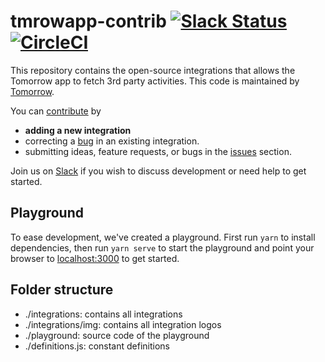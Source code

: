 # tmrowapp-contrib [![Slack Status](http://slack.tmrow.com/badge.svg)](http://slack.tmrow.com) [![CircleCI](https://circleci.com/gh/tmrowco/tmrowapp-contrib.svg?style=shield)](https://circleci.com/gh/tmrowco/tmrowapp-contrib)

This repository contains the open-source integrations that allows the Tomorrow app to fetch 3rd party activities.
This code is maintained by [Tomorrow](https://www.tmrow.com).

You can [contribute](#contribute) by
- **adding a new integration**
- correcting a [bug](https://github.com/tmrowco/tmrowapp-contrib/issues) in an existing integration.
- submitting ideas, feature requests, or bugs in the [issues](https://github.com/tmrowco/tmrowapp-contrib/issues/new) section.

Join us on [Slack](https://slack.tmrow.com) if you wish to discuss development or need help to get started.

## Playground
To ease development, we've created a playground.
First run `yarn` to install dependencies, then run `yarn serve` to start the playground and point your browser to [localhost:3000](http://localhost:3000) to get started.

## Folder structure
- ./integrations: contains all integrations
- ./integrations/img: contains all integration logos
- ./playground: source code of the playground
- ./definitions.js: constant definitions
